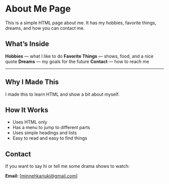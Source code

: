 # About Me Page

This is a simple HTML page about me. It has my hobbies, favorite things, dreams, and how you can contact me.

## What’s Inside

**Hobbies** — what I like to do
**Favorite Things** — shows, food, and a nice quote
**Dreams** — my goals for the future
**Contact** — how to reach me

---

## Why I Made This

I made this to learn HTML and show a bit about myself.

## How It Works

* Uses HTML only
* Has a menu to jump to different parts
* Uses simple headings and lists
* Easy to read and easy to find things

## Contact

If you want to say hi or tell me some drama shows to watch:

**Email:** [minnehkariuki@gmail.com]

